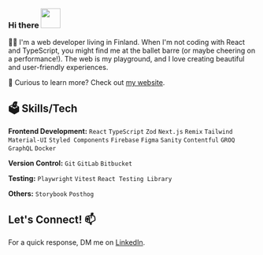 ### Hi there <img src="https://media1.tenor.com/m/4BkYeeOwEUgAAAAC/waving-wave.gif" data-canonical-src="https://media1.tenor.com/m/4BkYeeOwEUgAAAAC/waving-wave.gif" width="40" height="40">


👩‍💻 I'm a web developer living in Finland.
When I'm not coding with React and TypeScript, you might find me at the ballet barre (or maybe cheering on a performance!). 
The web is my playground, and I love creating beautiful and user-friendly experiences.  

👀 Curious to learn more? Check out [my website](https://www.olgashitova.com/).

## 🗳️ Skills/Tech

**Frontend Development:** `React` `TypeScript` `Zod` `Next.js` `Remix` `Tailwind` `Material-UI` `Styled Components` `Firebase` `Figma` `Sanity` `Contentful` `GROQ` `GraphQL` `Docker`
 
**Version Control:** `Git` `GitLab` `Bitbucket`

**Testing:**  `Playwright` `Vitest` `React Testing Library`

**Others:** `Storybook` `Posthog`

##   Let's Connect! 📫 
For a quick response, DM me on [LinkedIn](https://www.linkedin.com/in/shitova-olga/).



